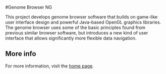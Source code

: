 #Genome Browser NG

This project develops genome browser software that builds on game-like user interface design and powerful Java-based OpenGL graphics libraries. The genome browser uses some of the basic principles found from previous similar browser software, but introduces a new kind of user interface that allows significantly more flexible data navigation.

## More info

For more information, visit the [home page](http://ohtubrowser.github.com/gbrowserng/).
